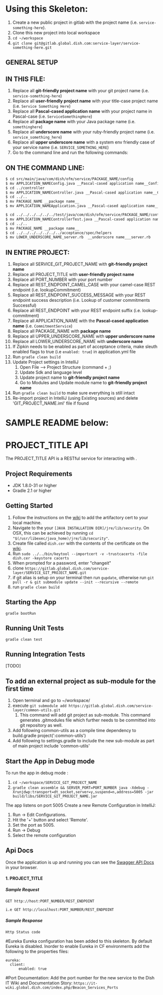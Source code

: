 Using this Skeleton:
===============================

1. Create a new public project in gitlab with the project name (i.e. `service-something-here`).
1. Clone this new project into local workspace
  1. `cd ~/workspace`
  1. `git clone git@gitlab.global.dish.com:service-layer/service-something-here.git`

## GENERAL SETUP

IN THIS FILE:
-------------
1.  Replace all __git-friendly project name__ with your git project name (i.e. `service-something-here`)
1.  Replace all __user-friendly project name__ with your title-case project name (i.e. `Service Something Here`)
1.  Replace all __Pascal-cased application name__ with your project name in Pascal-case (i.e. `ServiceSomethingHere`)
1.  Replace all __package name__ with your Java package name (i.e. `somethinghere`)
1.  Replace all __underscore name__ with your ruby-friendly project name (i.e. `service_something_here`)
1.  Replace all __upper underscore name__ with a system env friendly case of your service name (i.e. `SERVICE_SOMETHING_HERE`)
1.  Go to the command line and run the following commands:


ON THE COMMAND LINE:
--------------------
```bash
$ cd src/main/java/com/dish/ofm/service/PACKAGE_NAME/config
$ mv APPLICATION_NAMEConfig.java __Pascal-cased application name__Config.java
$ cd ../controller
$ mv APPLICATION_NAMEController.java __Pascal-cased application name__Controller.java
$ cd ../..
$ mv PACKAGE_NAME __package name__
$ mv APPLICATION_NAMEApplication.java __Pascal-cased application name__Application.java

$ cd ../../../../../../test/java/com/dish/ofm/service/PACKAGE_NAME/controller
$ mv APPLICATION_NAMEControllerTest.java __Pascal-cased application name__ControllerTest.java
$ cd ../..
$ mv PACKAGE_NAME __package name__
$ cd ../../../../../../../acceptance/spec/helpers
$ mv LOWER_UNDERSCORE_NAME_server.rb  __underscore name___server.rb
```

IN ENTIRE PROJECT:
------------------

1. Replace all SERVICE_GIT_PROJECT_NAME with __git-friendly project name__
  1.  Replace all PROJECT_TITLE with __user-friendly project name__
1.  Replace all PORT_NUMBER with your port number
1.  Replace all REST_ENDPOINT_CAMEL_CASE with your camel-case REST endpoint (i.e. lookupCommitment)
1.  Replace all REST_ENDPOINT_SUCCESS_MESSAGE with your REST endpoint success description (i.e. Lookup of customer commitments Successful)
1.  Replace all REST_ENDPOINT with your REST endpoint suffix (i.e. lookup-commitment)
1.  Replace all APPLICATION_NAME with the __Pascal-cased application name__ (i.e. `CommitmentService`)
1.  Replace all PACKAGE_NAME with __package name__
1.  Replace all UPPER_UNDERSCORE_NAME with __upper underscore name__
1.  Replace all LOWER_UNDERSCORE_NAME with __underscore name__
1.  If Zipkin needs to be enabled as part of acceptance criteria, make sleuth enabled flags to true (i.e `enabled: true`) in application.yml file
1.  Run `gradle clean build`
1. Update Project settings in IntelliJ
    1. Open File --> Project Structure (command + ;)
    1. Update Sdk and language level
    1. Update project name to __git-friendly project name__
    1. Go to Modules and Update module name to __git-friendly project name__
1. Run `gradle clean build` to make sure everything is still intact
1. Re-import project in IntelliJ (using Existing sources) and delete 'GIT_PROJECT_NAME.iml' file if found

SAMPLE README below:
===============================

# PROJECT_TITLE API
The PROJECT_TITLE API is a RESTful service for interacting with <SERVICE INFO HERE>.

## Project Requirements
- JDK 1.8.0-31 or higher
- Gradle 2.1 or higher

## Getting Started
1. Follow the instructions on the [wiki](https://it-wiki.global.dish.com/index.php/Dish_Root_Cert) to add the artifactory
cert to your local machine.
  1. Navigate to the your `[JAVA INSTALLATION DIR]/jre/lib/security`. On OSX, this can be achieved by running `cd "$(/usr/libexec/java_home)/jre/lib/security"`.
  1. Create file called `dish.cer` with the contents of the certificate on the [wiki](https://it-wiki.global.dish.com/index.php/Dish_Root_Cert).
  1. Run `sudo ../../bin/keytool --importcert -v -trustcacerts -file dish.cer -keystore cacerts`
  1. When prompted for a password, enter "changeit"
1. clone `https://gitlab.global.dish.com/service-layer/SERVICE_GIT_PROJECT_NAME.git`
1. if git alias is setup on your terminal then run `gupdate`, otherwise run `git pull -r & git submodule update --init --recursive --remote`
1. run `gradle clean build`

## Starting the App
`gradle bootRun`

## Running Unit Tests
`gradle clean test`

## Running Integration Tests
[TODO]

## To add an external project as sub-module for the first time
1. Open terminal and go to ~/workspace/<project-dir>
1. execute `git submodule add https://gitlab.global.dish.com/service-layer/common-utils.git`
    1. This command will add git project as sub-module. This command generates .gitmodules file which further needs to be committed into git repository as well.
1. Add following common-utils as a compile time dependency to build.gradle
    project(':common-utils')
1. Add following to settings.gradle to include the new sub-module as part of main project
    include 'common-utils'

## Start the App in Debug mode

To run the app in debug mode :

1. `cd ~/workspace/SERVICE_GIT_PROJECT_NAME`
1. `gradle clean assemble && SERVER_PORT=PORT_NUMBER java -Xdebug -Xrunjdwp:transport=dt_socket,server=y,suspend=n,address=5005 -jar build/libs/SERVICE_GIT_PROJECT_NAME.jar`

The app listens on port 5005
Create a new Remote Configuration in IntelliJ:

1. Run -> Edit Configurations.
1. Hit the '+' button and select 'Remote'.
1. Set the port as 5005.
1. Run -> Debug
1. Select the remote configuration

## Api Docs
Once the application is up and running you can see the [Swagger API Docs](http://localhost:PORT_NUMBER/swagger-ui.html) in your browser.

#### 1. PROJECT_TITLE
##### Sample Request

```
GET http://host:PORT_NUMBER/REST_ENDPOINT

i.e GET http://localhost:PORT_NUMBER/REST_ENDPOINT

```

##### Sample Response

```
Http Status code
```

#Eureka
Eureka configuration has been added to this skeleton. By default Eureka is disabled. Inorder to enable Eureka in CF environments add the following to the properties files:
```
eureka:
  client:
      enabled: true
```

#Port Documentation:
Add the port number for the new service to the Dish IT Wiki and Documentation Story:
```https://it-wiki.global.dish.com/index.php/Beacon_Services_Ports```
